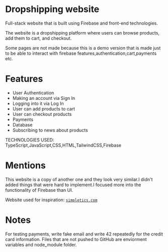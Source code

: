 # Dropshipping website

Full-stack website that is built using Firebase and front-end technologies.

The website is a dropshipping platform where users can browse products, add them to cart, and checkout.

Some pages are not made because this is a demo version that is made just to be able to interact with firebase features,authentication,cart,payments etc.

# Features

- User Authentication
- Making an account via Sign In
- Logging into it via Log In
- User can add products to cart
- User can checkout products
- Payments
- Database
- Subscribing to news about products

TECHNOLOGIES USED: TypeScript,JavaScript,CSS,HTML,TailwindCSS,Firebase

# Mentions

This website is a copy of another one and they look very similar.I didn't added things that were hard to implement.I focused more into the functionality of Firebase than UI.

Website used for inspiration: [`simpletics.com`](https://simpletics.com)

# Notes

For testing payments, write fake email and write 42 repeatedly for the credit card information.
Files that are not pushed to GitHub are enviorment variables and node_module folder.
